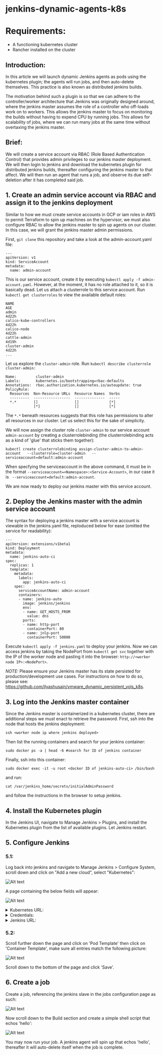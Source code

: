 # jenkins-dynamic-agents-k8s

# Requirements:
- A functioning kubernetes cluster
- Rancher installed on the cluster

## Introduction:

In this article we will launch dynamic Jenkins agents as pods using the kubernetes plugin; the agents will run jobs, and then auto-delete themselves. This practice is also known as distributed jenkins builds.

The motivation behind such a plugin is so that we can adhere to the controller/worker architecture that Jenkins was originally designed around, where the jenkins master assumes the role of a controller who off-loads work on to workers. This allows the jenkins master to focus on monitoring the builds without having to expend CPU by running jobs. This allows for scalability of jobs, where we can run many jobs at the same time without overtaxing the jenkins master.

## Brief:

We will create a service account via RBAC (Role Based Authentication Control) that provides admin privileges to our jenkins master deployment. We will then login to jenkins and download the kubernetes plugin for distributed jenkins builds, thereafter configuring the jenkins master to that affect. We will then run an agent that runs a job, and observe its due self-deletion after it has completed said job.

## 1. Create an admin service account via RBAC and assign it to the jenkins deployment

Similar to how we must create service accounts in GCP or iam roles in AWS to permit Terraform to spin up machines on the hypervisor, we must also configure RBAC to allow the jenkins master to spin up agents on our cluster. In this case, we will grant the jenkins master admin permissions.

First, `git clone` this repository and take a look at the admin-account.yaml file:

```
---
apiVersion: v1
kind: ServiceAccount
metadata:
  name: admin-account
```

This is our service account, create it by executing `kubectl apply -f admin-account.yaml`. However, at the moment, it has no role attached to it, so it is basically dead. Let us attach a clusterrole to this service account. Run `kubectl get clusterroles` to view the available default roles:

```
NAME                                                                   AGE
admin                                                                  4d22h
calico-kube-controllers                                                4d22h
calico-node                                                            4d22h
cattle-admin                                                           4d19h
cluster-admin                                                          4d22h
...
```

Let us explore the `cluster-admin` role. Run `kubectl describe clusterrole cluster-admin:`

```
Name:         cluster-admin
Labels:       kubernetes.io/bootstrapping=rbac-defaults
Annotations:  rbac.authorization.kubernetes.io/autoupdate: true
PolicyRule:
  Resources  Non-Resource URLs  Resource Names  Verbs
  ---------  -----------------  --------------  -----
  *.*        []                 []              [*]
             [*]                []              [*]
 ```

The `*.*` beneath resources suggests that this role has permissions to alter all resources in our cluster. Let us select this for the sake of simplicity.

We will now assign the cluster role `cluster-admin` to our service account `admin-account` by creating a clusterrolebinding (the clusterrolebinding acts as a kind of 'glue' that sticks them together):

`kubectl create clusterrolebinding assign-cluster-admin-to-admin-account   --clusterrole=cluster-admin   --serviceaccount=default:admin-account`

When specfying the serviceaccount in the above command, it must be in the format `--serviceaccount=<Namespace>:<Service-Account>`, in our case it is ` --serviceaccount=default:admin-account`.

We are now ready to deploy our jenkins master with this service account.

## 2. Deploy the Jenkins master with the admin service account

The syntax for deploying a jenkins master with a service account is viewable in the jenkins.yaml file, reploduced below for ease (omitted the service for readability):

```
---
apiVersion: extensions/v1beta1
kind: Deployment
metadata:
  name: jenkins-auto-ci
spec:
  replicas: 1
  template:
    metadata:
      labels:
        app: jenkins-auto-ci
    spec:
      serviceAccountName: admin-account
      containers:
      - name: jenkins-auto
        image: jenkins/jenkins
        env:
        - name: GET_HOSTS_FROM
          value: dns
        ports:
        - name: http-port
          containerPort: 80
        - name: jnlp-port
          containerPort: 50000
```

Execute `kubectl apply -f jenkins.yaml` to deploy your jenkins. Now we can access jenkins by taking the NodePort from `kubectl get svc` together with the IP of the worker node and pasting it into the browser: `http://<worker node IP>:<NodePort>`.

*NOTE:* Please ensure your Jenkins master has its state persisted for production/development use cases. For instructions on how to do so, please see: https://github.com/ilyashusain/vmware_dynamic_persistent_vols_k8s.

## 3. Log into the Jenkins master container

Since the Jenkins master is containerized in a kubernetes cluster, there are additional steps we must enact to retrieve the password. First, ssh into the node that hosts the jenkins deployment:

`ssh <worker node ip where jenkins deployed>`
  
Then list the running containers and search for your jenkins container:

`sudo docker ps -a | head -6 #search for ID of jenkins container`

Finally, ssh into this container:

`sudo docker exec -it -u root <docker ID of jenkins-auto-ci> /bin/bash`

and run:

`cat /var/jenkins_home/secrets/initialAdminPassword`

and follow the instructions in the browser to setup jenkins.

## 4. Install the Kubernetes plugin

In the Jenkins UI, navigate to Manage Jenkins > Plugins, and install the Kubernetes plugin from the list of available plugins. Let Jenkins restart.

## 5. Configure Jenkins

### 5.1:

Log back into jenkins and navigate to Manage Jenkins > Configure System, scroll down and click on "Add a new cloud", select "Kubernetes":

![Alt text](newcloud.png)

A page containing the below fields will appear:

![Alt text](k8s1.png)

<details><summary>Kubernetes URL:</summary>
<p>
1. To begin retrieving the Kubernetes URL, log into Rancher and navigate to your cluster:

![Alt text](ranchercluster.png)

2. Click on "Launch kubectl":

![Alt text](rancherlaunch.png)

3. Execute within the shell `kubectl cluster-info` and your Kubernetes URL will be listed (highlighted):

![Alt text](ranchershell.png)

Copy this into the Kubernetes URL field.
</p>
</details>

<details><summary>Credentials:</summary>
<p>
  
1. To configure credentials so that Jenkins can authenticate with your cluster, click the top right icon and select "API and Keys":

![Alt text](ranchercreds.png)

2. Click "Add Key":

![Alt text](rancherkeyadd.png)

3. Enter a description e.g. "jenkins-auth" (leave the rest of the fields as they are), then click Create:

![Alt text](rancherkeyadd2.png)

4. Save the token and secret key for the Jenkins credentials username and password respectively, we will do this next. 

![Alt text](rancherkeyadd3.png)

5. Go back to the Jenkins configuration and click "Credentials", then click Jenkins from the drop down:

![Alt text](xjenkinscred1.png)

6. Enter the username and password generated by Rancher above and then click Add:

![Alt text](xjenkinscred2.png)

7. From the drop down select your credential and ensure you disable the https certificate check by ticking the box:

![Alt text](xjenkinscred3.png)

8. Click "Test Connection". It should return with success, else review your previous steps.
</p>
</details>

<details><summary>Jenkins URL:</summary>
<p>
  
1. Navigate to your cluster:

![Alt text](ranchercluster.png)

2. Click on "Launch kubectl":

![Alt text](rancherlaunch.png)

3. Execute `kubectl get pods` to get the jenkins master.

4. Execute `kubectl describe pod <name of jenkins master pod>`, and copy the IP to your clipboard:

![Alt text](jenkinsurl.png)

5. Copy this IP into the Jenkins URL field, followed by :8080. We  follow the IP by :8080 since that was the assigned containerPort in the jenkins deployment yaml. Please note, the target port in the deployment must match the target port of the service definition yaml, else you will run into issues with the kubernetes plugin.

![Alt text](jenkinsurl1.png)
</p>
</details>

### 5.2:

Scroll further down the page  and click on 'Pod Template' then click on 'Container Template', make sure all entries match the following picture:

![Alt text](jenkinspodtemp.png)

Scroll down to the bottom of the page and click 'Save'.

## 6. Create a job

Create a job, referencing the jenkins slave in the jobs configuration page as such:

![Alt text](jenkinsjob.png)

Now scroll down to the Build section and create a simple shell script that echos 'hello':

![Alt text](jenkinsjob1.png)

You may now run your job. A jenkins agent will spin up that echos 'hello', thereafter it will auto-delete itself when the job is complete.
